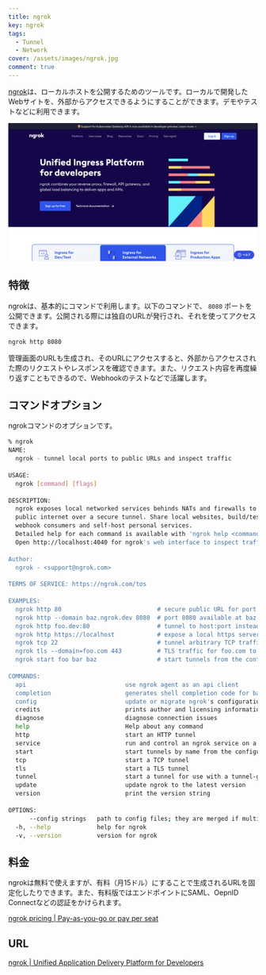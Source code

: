 ```yaml
---
title: ngrok
key: ngrok
tags:
  - Tunnel
  - Network
cover: /assets/images/ngrok.jpg
comment: true
---
```


[ngrok](https://ngrok.com/)は、ローカルホストを公開するためのツールです。ローカルで開発したWebサイトを、外部からアクセスできるようにすることができます。デモやテストなどに利用できます。

[![ngrokのWebサイト](/assets/images/ngrok.jpg)](https://ngrok.com/)

<!--more-->

## 特徴

ngrokは、基本的にコマンドで利用します。以下のコマンドで、 `8080` ポートを公開できます。公開される際には独自のURLが発行され、それを使ってアクセスできます。

```bash
ngrok http 8080
```

管理画面のURLも生成され、そのURLにアクセスすると、外部からアクセスされた際のリクエストやレスポンスを確認できます。また、リクエスト内容を再度繰り返すこともできるので、Webhookのテストなどで活躍します。

## コマンドオプション

ngrokコマンドのオプションです。

```bash
% ngrok          
NAME:
  ngrok - tunnel local ports to public URLs and inspect traffic

USAGE:
  ngrok [command] [flags]

DESCRIPTION: 
  ngrok exposes local networked services behinds NATs and firewalls to the
  public internet over a secure tunnel. Share local websites, build/test
  webhook consumers and self-host personal services.
  Detailed help for each command is available with 'ngrok help <command>'.
  Open http://localhost:4040 for ngrok's web interface to inspect traffic.

Author:
  ngrok - <support@ngrok.com>

TERMS OF SERVICE: https://ngrok.com/tos

EXAMPLES: 
  ngrok http 80                           # secure public URL for port 80 web server
  ngrok http --domain baz.ngrok.dev 8080  # port 8080 available at baz.ngrok.dev
  ngrok http foo.dev:80                   # tunnel to host:port instead of localhost
  ngrok http https://localhost            # expose a local https server
  ngrok tcp 22                            # tunnel arbitrary TCP traffic to port 22
  ngrok tls --domain=foo.com 443          # TLS traffic for foo.com to port 443
  ngrok start foo bar baz                 # start tunnels from the configuration file

COMMANDS:
  api                            use ngrok agent as an api client
  completion                     generates shell completion code for bash or zsh
  config                         update or migrate ngrok's configuration file
  credits                        prints author and licensing information
  diagnose                       diagnose connection issues
  help                           Help about any command
  http                           start an HTTP tunnel
  service                        run and control an ngrok service on a target operating system
  start                          start tunnels by name from the configuration file
  tcp                            start a TCP tunnel
  tls                            start a TLS tunnel
  tunnel                         start a tunnel for use with a tunnel-group backend
  update                         update ngrok to the latest version
  version                        print the version string

OPTIONS:
      --config strings   path to config files; they are merged if multiple
  -h, --help             help for ngrok
  -v, --version          version for ngrok
```

## 料金

ngrokは無料で使えますが、有料（月15ドル）にすることで生成されるURLを固定化したりできます。また、有料版ではエンドポイントにSAML、OepnID Connectなどの認証をかけられます。

[ngrok pricing \| Pay-as-you-go or pay per seat](https://ngrok.com/pricing)

## URL

[ngrok \| Unified Application Delivery Platform for Developers](https://ngrok.com/)
